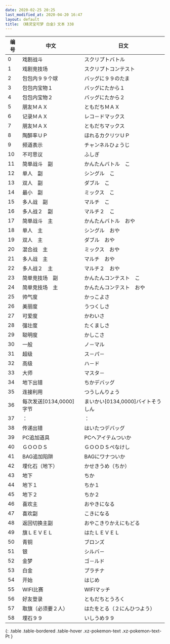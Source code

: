 ```yaml
---
date: 2020-02-25 20:25
last_modified_at: 2020-04-20 16:47
layout: default
title: 《精灵宝可梦 白金》文本 338
---
```

| 编号 | 中文 | 日文 |
| ---- | ---- | ---- |
| 0 | 戏剧战斗 | スクリプトバトル |
| 1 | 戏剧竞技场 | スクリプトコンテスト |
| 2 | 包包内９９个球 | バッグに９９のたま |
| 3 | 包包内宝物１ | バッグにたから１ |
| 4 | 包包内宝物２ | バッグにたから２ |
| 5 | 朋友ＭＡＸ | ともだちＭＡＸ |
| 6 | 记录ＭＡＸ | レコ－ドマックス |
| 7 | 朋友ＭＡＸ | ともだちマックス |
| 8 | 陶醉率ＵＰ | ほれるカクリツＵＰ |
| 9 | 频道表示 | チャンネルひょうじ |
| 10 | 不可思议 | ふしぎ |
| 11 | 简单战斗　副 | かんたんバトル　こ |
| 12 | 单人　副 | シングル　こ |
| 13 | 双人　副 | ダブル　こ |
| 14 | 最小　副 | ミックス　こ |
| 15 | 多人战　副 | マルチ　こ |
| 16 | 多人战２　副 | マルチ２　こ |
| 17 | 简单战斗　主 | かんたんバトル　おや |
| 18 | 单人　主 | シングル　おや |
| 19 | 双人　主 | ダブル　おや |
| 20 | 混合战　主 | ミックス　おや |
| 21 | 多人战　主 | マルチ　おや |
| 22 | 多人战２　主 | マルチ２　おや |
| 23 | 简单竞技场　副 | かんたんコンテスト　こ |
| 24 | 简单竞技场　主 | かんたんコンテスト　おや |
| 25 | 帅气度 | かっこよさ |
| 26 | 美丽度 | うつくしさ |
| 27 | 可爱度 | かわいさ |
| 28 | 强壮度 | たくましさ |
| 29 | 聪明度 | かしこさ |
| 30 | 一般 | ノ－マル |
| 31 | 超级 | ス－パ－ |
| 32 | 高级 | ハ－ド |
| 33 | 大师 | マスタ－ |
| 34 | 地下出错 | ちかデバッグ |
| 35 | 连接利用 | つうしんりょう |
| 36 | 每次发送[0134,0000]字节 | まいかい[0134,0000]バイトそうしん |
| 37 | ： | ： |
| 38 | 传递出错 | はいたつデバッグ |
| 39 | PC追加道具 | PCへアイテムついか |
| 40 | ＧＯＯＤＳ | ＧＯＯＤＳぺなけし |
| 41 | BAG追加陷阱 | BAGにワナついか |
| 42 | 埋化石（地下） | かせきうめ（ちか） |
| 43 | 地下 | ちか |
| 44 | 地下１ | ちか１ |
| 45 | 地下２ | ちか２ |
| 46 | 喜欢主 | おやきになる |
| 47 | 喜欢副 | こきになる |
| 48 | 返回切换主副 | おやこきりかえにもどる |
| 49 | 旗ＬＥＶＥＬ | はたＬＥＶＥＬ |
| 50 | 青铜 | ブロンズ |
| 51 | 银 | シルバ－ |
| 52 | 金梦 | ゴ－ルド |
| 53 | 白金 | プラチナ |
| 54 | 开始 | はじめ |
| 55 | WIFI比赛 | WIFIマッチ |
| 56 | 好友登录 | ともだちとうろく |
| 57 | 取旗（必须要２人） | はたをとる（２にんひつよう） |
| 58 | 埋石９９ | いしうめ９９ |
{: .table .table-bordered .table-hover .xz-pokemon-text .xz-pokemon-text-Pt }